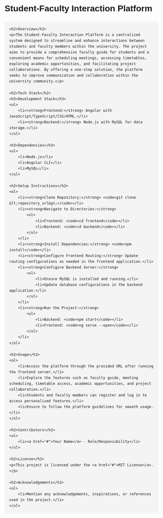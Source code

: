 <!DOCTYPE html>
<html lang="en">
<head>
    <meta charset="UTF-8">
    <meta name="viewport" content="width=device-width, initial-scale=1.0">
    <title>Student-Faculty Interaction Platform</title>
    <style>
        body {
            font-family: Arial, sans-serif;
            line-height: 1.6;
            margin: 0;
            padding: 20px;
        }
        h1 {
            margin-bottom: 20px;
        }
        code {
            background-color: #f4f4f4;
            padding: 5px 10px;
            border-radius: 4px;
            font-family: Consolas, monospace;
        }
        pre {
            background-color: #f4f4f4;
            padding: 15px;
            border-radius: 4px;
            overflow-x: auto;
        }
    </style>
</head>
<body>
    <h1>Student-Faculty Interaction Platform</h1>

    <h2>Overview</h2>
    <p>The Student-Faculty Interaction Platform is a centralized system designed to streamline and enhance interactions between students and faculty members within the university. The project aims to provide a comprehensive faculty guide for students and a convenient means for scheduling meetings, accessing timetables, exploring academic opportunities, and facilitating project collaborations. By offering a one-stop solution, the platform seeks to improve communication and collaboration within the university community.</p>

    <h2>Tech Stack</h2>
    <h3>Development Stack</h3>
    <ul>
        <li><strong>Frontend:</strong> Angular with JavaScript/TypeScript/CSS/HTML.</li>
        <li><strong>Backend:</strong> Node.js with MySQL for data storage.</li>
    </ul>

    <h3>Dependencies</h3>
    <ul>
        <li>Node.js</li>
        <li>Angular CLI</li>
        <li>MySQL</li>
    </ul>

    <h2>Setup Instructions</h2>
    <ol>
        <li><strong>Clone Repository:</strong> <code>git clone &lt;repository_url&gt;</code></li>
        <li><strong>Navigate to Directories:</strong>
            <ul>
                <li>Frontend: <code>cd frontend</code></li>
                <li>Backend: <code>cd backend</code></li>
            </ul>
        </li>
        <li><strong>Install Dependencies:</strong> <code>npm install</code></li>
        <li><strong>Configure Frontend Routing:</strong> Update routing configurations as needed in the frontend application.</li>
        <li><strong>Configure Backend Server:</strong>
            <ul>
                <li>Ensure MySQL is installed and running.</li>
                <li>Update database configurations in the backend application.</li>
            </ul>
        </li>
        <li><strong>Run the Project:</strong>
            <ul>
                <li>Backend: <code>npm start</code></li>
                <li>Frontend: <code>ng serve --open</code></li>
            </ul>
        </li>
    </ol>

    <h2>Usage</h2>
    <ol>
        <li>Access the platform through the provided URL after running the frontend server.</li>
        <li>Explore the features such as faculty guide, meeting scheduling, timetable access, academic opportunities, and project collaboration.</li>
        <li>Students and faculty members can register and log in to access personalized features.</li>
        <li>Ensure to follow the platform guidelines for smooth usage.</li>
    </ol>

    <h2>Contributors</h2>
    <ul>
        <li><a href="#">Your Name</a> - Role/Responsibility</li>
    </ul>

    <h2>License</h2>
    <p>This project is licensed under the <a href="#">MIT License</a>.</p>

    <h2>Acknowledgements</h2>
    <ul>
        <li>Mention any acknowledgements, inspirations, or references used in the project.</li>
    </ul>
</body>
</html>
